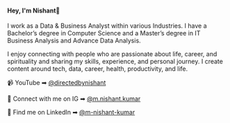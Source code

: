 #### Hey, I'm Nishant👋

I work as a Data & Business Analyst within various Industries. I have a Bachelor’s degree in Computer Science and a Master’s degree in IT Business Analysis and Advance Data Analysis.

I enjoy connecting with people who are passionate about life, career, and spirituality and sharing my skills, experience, and personal journey. I create content around tech, data, career, health, productivity, and life.



📹 YouTube ➡︎ [@directedbynishant](https://www.youtube.com/@directedbynishant)

📲 Connect with me on IG ➡︎ [@m.nishant.kumar](https://www.instagram.com/m.nishant.kumar/)

🏢 Find me on LinkedIn ➡︎ [@m-nishant-kumar](https://www.linkedin.com/in/m-nishant-kumar/#/)




